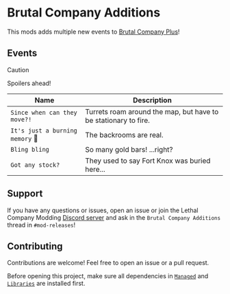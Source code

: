# Brutal Company Additions

This mods adds multiple new events to [Brutal Company Plus][BCPlus]!

[BCPlus]: https://thunderstore.io/c/lethal-company/p/Nips/Brutal_Company_Plus/

## Events

> [!CAUTION]
> Spoilers ahead!

<!-- Make sure to keep this in sync with Thunderstore/README.md -->

| Name                                        | Description                                                     |
|---------------------------------------------|-----------------------------------------------------------------|
| `Since when can they move?!`                | Turrets roam around the map, but have to be stationary to fire. |
| `It's just a burning memory` :construction: | The backrooms are real.                                         |
| `Bling bling`                               | So many gold bars! ...right?                                    |
| `Got any stock?`                            | They used to say Fort Knox was buried here...                   |

## Support

If you have any questions or issues, open an issue
or join the Lethal Company Modding [Discord server][Discord]
and ask in the `Brutal Company Additions` thread in `#mod-releases`!

[Discord]: https://discord.gg/PdFNEEEeHD

## Contributing

Contributions are welcome! Feel free to open an issue or a pull request.

Before opening this project, make sure all dependencies in
[`Managed`](./Managed) and [`Libraries`](./Libraries) are installed first.